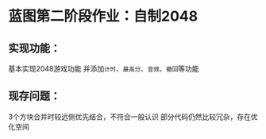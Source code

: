 # 蓝图第二阶段作业：自制2048
## 实现功能：
基本实现2048游戏功能
并添加`计时`、`最高分`、`音效`、`撤回`等功能
## 现存问题：
3个方块合并时较远侧优先结合，不符合一般认识
部分代码仍然比较冗杂，存在优化空间